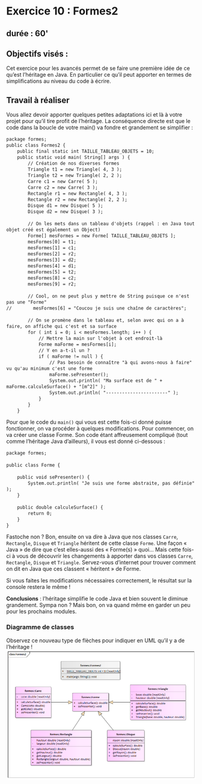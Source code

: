 # Exercice 10 : Formes2
## durée : 60'
## Objectifs visés :
Cet exercice pour les avancés permet de se faire une première idée de ce qu’est l’héritage en Java. En particulier ce qu’il peut apporter en termes de simplifications au niveau du code à écrire.

## Travail à réaliser
Vous allez devoir apporter quelques petites adaptations ici et là à votre projet pour qu’il tire profit de l’héritage. La conséquence directe est que le code dans la boucle de votre main() va fondre et grandement se simplifier :
```
package formes;
public class Formes2 {
    public final static int TAILLE_TABLEAU_OBJETS = 10;
    public static void main( String[] args ) {
        // Création de nos diverses formes
        Triangle t1 = new Triangle( 4, 3 );
        Triangle t2 = new Triangle( 2, 2 );
        Carre c1 = new Carre( 5 );
        Carre c2 = new Carre( 3 );
        Rectangle r1 = new Rectangle( 4, 3 );
        Rectangle r2 = new Rectangle( 2, 2 );
        Disque d1 = new Disque( 5 );
        Disque d2 = new Disque( 3 );

        // On les mets dans un tableau d'objets (rappel : en Java tout objet créé est également un Object)
        Forme[] mesFormes = new Forme[ TAILLE_TABLEAU_OBJETS ];
        mesFormes[0] = t1;
        mesFormes[1] = c1;
        mesFormes[2] = r2;
        mesFormes[3] = d2;
        mesFormes[4] = d1;
        mesFormes[5] = t2;
        mesFormes[8] = c2;
        mesFormes[9] = r2;

        // Cool, on ne peut plus y mettre de String puisque ce n'est pas une "Forme"
//        mesFormes[6] = "Coucou je suis une chaîne de caractères";

        // On se promène dans le tableau et, selon avec qui on a à faire, on affiche qui c'est et sa surface
        for ( int i = 0; i < mesFormes.length; i++ ) {
            // Mettre la main sur l'objet à cet endroit-là
            Forme maForme = mesFormes[i];
            // Y en a-t-il un ?
            if ( maForme != null ) {
                // Pas besoin de connaître "à qui avons-nous à faire" vu qu'au minimum c'est une forme
                maForme.sePresenter();
                System.out.println( "Ma surface est de " + maForme.calculeSurface() + "[m^2]" );
                System.out.println( "-----------------------" );
            }
        }
    }
```

Pour que le code du `main()` qui vous est cette fois-ci donné puisse fonctionner, on va procéder à quelques modifications. Pour commencer, on va créer une classe Forme. Son code étant affreusement compliqué (tout comme l’héritage Java d’ailleurs), il vous est donné ci-dessous :

```
package formes;

public class Forme {

    public void sePresenter() {
        System.out.println( "Je suis une forme abstraite, pas définie" );
    }

    public double calculeSurface() {
        return 0;
    }
}
```
Fastoche non ? Bon, ensuite on va dire à Java que nos classes `Carre`, `Rectangle`, `Disque` et `Triangle` héritent de cette classe `Forme`. Une façon « Java » de dire que c’est elles-aussi des « Forme(s) » quoi… Mais cette fois-ci à vous de découvrir les changements à apporter dans vos classes `Carre`, `Rectangle`, `Disque` et `Triangle`. Servez-vous d’internet pour trouver comment on dit en Java que ces classent « héritent » de Forme.

Si vous faites les modifications nécessaires correctement, le résultat sur la console restera le même !

**Conclusions** : l’héritage simplifie le code Java et bien souvent le diminue grandement. Sympa non ? Mais bon, on va quand même en garder un peu pour les prochains modules.

### Diagramme de classes
Observez ce nouveau type de flèches pour indiquer en UML qu’il y a de l’héritage !
![Diagramme de classes Formes](images/diagramme_classe.png)
